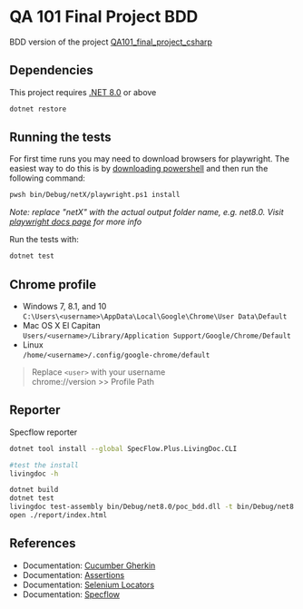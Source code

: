# QA 101 Final Project BDD

BDD version of the project [QA101_final_project_csharp][project_csharp]

## Dependencies

This project requires [.NET 8.0](https://dotnet.microsoft.com/es-es/download/dotnet/8.0) or above

```sh
dotnet restore
```

## Running the tests

For first time runs you may need to download browsers for playwright. The easiest way to do this is by [downloading powershell](https://github.com/PowerShell/PowerShell/releases/tag/v7.4.1) and then run the following command:

```sh
pwsh bin/Debug/netX/playwright.ps1 install
```

_Note: replace "netX" with the actual output folder name, e.g. net8.0. Visit [playwright docs page](https://playwright.dev/dotnet/docs/intro) for more info_

Run the tests with:

```sh
dotnet test
```

## Chrome profile

- Windows 7, 8.1, and 10 \
   `C:\Users\<username>\AppData\Local\Google\Chrome\User Data\Default`
- Mac OS X El Capitan \
   `Users/<username>/Library/Application Support/Google/Chrome/Default`
- Linux \
   `/home/<username>/.config/google-chrome/default`

> Replace `<user>` with your username \
> chrome://version >> Profile Path

## Reporter

Specflow reporter

```sh
dotnet tool install --global SpecFlow.Plus.LivingDoc.CLI

#test the install
livingdoc -h

dotnet build
dotnet test
livingdoc test-assembly bin/Debug/net8.0/poc_bdd.dll -t bin/Debug/net8.0/TestExecution.json --title "Canvas Automation Report" --output ./report/index.html
open ./report/index.html
```

## References

- Documentation: [Cucumber Gherkin][cucumber_gherkin]
- Documentation: [Assertions][nunit_assert]
- Documentation: [Selenium Locators][selenium_locators]
- Documentation: [Specflow][specflow]

[project_csharp]: https://github.com/enroute-university/QA101_final_project_csharp
[cucumber_gherkin]: https://cucumber.io/docs/gherkin/reference/
[nunit_assert]: https://docs.nunit.org/articles/nunit/writing-tests/assertions/assertions.html
[selenium_locators]: https://www.selenium.dev/documentation/webdriver/elements/locators/
[specflow]: https://docs.specflow.org/projects/specflow/en/latest/Bindings/Hooks.html
